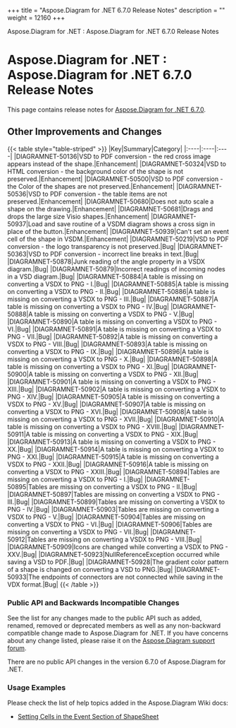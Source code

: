 +++
title = "Aspose.Diagram for .NET 6.7.0 Release Notes" 
description = "" 
weight = 12160 
+++

Aspose.Diagram for .NET : Aspose.Diagram for .NET 6.7.0 Release Notes  

# Aspose.Diagram for .NET : Aspose.Diagram for .NET 6.7.0 Release Notes


This page contains release notes for [Aspose.Diagram for .NET 6.7.0](https://www.nuget.org/packages/Aspose.Diagram/6.7.0).

## Other Improvements and Changes

{{< table style="table-striped" >}}
|Key|Summary|Category|
|:----|:----|:----|
|DIAGRAMNET-50136|VSD to PDF conversion - the red cross image appears instead of the shape.|Enhancement|
|DIAGRAMNET-50324|VSD to HTML conversion - the background color of the shape is not preserved.|Enhancement|
|DIAGRAMNET-50500|VSD to PDF conversion - the Color of the shapes are not preserved.|Enhancement|
|DIAGRAMNET-50536|VSD to PDF conversion - the table items are not preserved.|Enhancement|
|DIAGRAMNET-50680|Does not auto scale a shape on the drawing.|Enhancement|
|DIAGRAMNET-50681|Drags and drops the large size Visio shapes.|Enhancement|
|DIAGRAMNET-50937|Load and save routine of a VSDM diagram shows a cross sign in place of the button.|Enhancement|
|DIAGRAMNET-50939|Can't set an event cell of the shape in VSDM.|Enhancement|
|DIAGRAMNET-50219|VSD to PDF conversion - the logo transparency is not preserved.|Bug|
|DIAGRAMNET-50363|VSD to PDF conversion - incorrect line breaks in text.|Bug|
|DIAGRAMNET-50878|Junk reading of the angle property in a VSDX diagram.|Bug|
|DIAGRAMNET-50879|Incorrect readings of incoming nodes in a VSD diagram.|Bug|
|DIAGRAMNET-50884|A table is missing on converting a VSDX to PNG - I.|Bug|
|DIAGRAMNET-50885|A table is missing on converting a VSDX to PNG - II.|Bug|
|DIAGRAMNET-50886|A table is missing on converting a VSDX to PNG - III.|Bug|
|DIAGRAMNET-50887|A table is missing on converting a VSDX to PNG - IV.|Bug|
|DIAGRAMNET-50888|A table is missing on converting a VSDX to PNG - V.|Bug|
|DIAGRAMNET-50890|A table is missing on converting a VSDX to PNG - VI.|Bug|
|DIAGRAMNET-50891|A table is missing on converting a VSDX to PNG - VII.|Bug|
|DIAGRAMNET-50892|A table is missing on converting a VSDX to PNG - VIII.|Bug|
|DIAGRAMNET-50893|A table is missing on converting a VSDX to PNG - IX.|Bug|
|DIAGRAMNET-50896|A table is missing on converting a VSDX to PNG - X.|Bug|
|DIAGRAMNET-50898|A table is missing on converting a VSDX to PNG - XI.|Bug|
|DIAGRAMNET-50900|A table is missing on converting a VSDX to PNG - XII.|Bug|
|DIAGRAMNET-50901|A table is missing on converting a VSDX to PNG - XIII.|Bug|
|DIAGRAMNET-50902|A table is missing on converting a VSDX to PNG - XIV.|Bug|
|DIAGRAMNET-50905|A table is missing on converting a VSDX to PNG - XV.|Bug|
|DIAGRAMNET-50907|A table is missing on converting a VSDX to PNG - XVI.|Bug|
|DIAGRAMNET-50908|A table is missing on converting a VSDX to PNG - XVII.|Bug|
|DIAGRAMNET-50910|A table is missing on converting a VSDX to PNG - XVIII.|Bug|
|DIAGRAMNET-50911|A table is missing on converting a VSDX to PNG - XIX.|Bug|
|DIAGRAMNET-50913|A table is missing on converting a VSDX to PNG - XX.|Bug|
|DIAGRAMNET-50914|A table is missing on converting a VSDX to PNG - XXI.|Bug|
|DIAGRAMNET-50915|A table is missing on converting a VSDX to PNG - XXII.|Bug|
|DIAGRAMNET-50916|A table is missing on converting a VSDX to PNG - XXIII.|Bug|
|DIAGRAMNET-50894|Tables are missing on converting a VSDX to PNG - I.|Bug|
|DIAGRAMNET-50895|Tables are missing on converting a VSDX to PNG - II.|Bug|
|DIAGRAMNET-50897|Tables are missing on converting a VSDX to PNG - III.|Bug|
|DIAGRAMNET-50899|Tables are missing on converting a VSDX to PNG - IV.|Bug|
|DIAGRAMNET-50903|Tables are missing on converting a VSDX to PNG - V.|Bug|
|DIAGRAMNET-50904|Tables are missing on converting a VSDX to PNG - VI.|Bug|
|DIAGRAMNET-50906|Tables are missing on converting a VSDX to PNG - VII.|Bug|
|DIAGRAMNET-50912|Tables are missing on converting a VSDX to PNG - VIII.|Bug|
|DIAGRAMNET-50909|Icons are changed while converting a VSDX to PNG - XXV.|Bug|
|DIAGRAMNET-50923|NullReferenceException occurred while saving a VSD to PDF.|Bug|
|DIAGRAMNET-50928|The gradient color pattern of a shape is changed on converting a VSD to PNG.|Bug|
|DIAGRAMNET-50933|The endpoints of connectors are not connected while saving in the VDX format.|Bug|
{{< /table >}}

### Public API and Backwards Incompatible Changes

See the list for any changes made to the public API such as added, renamed, removed or deprecated members as well as any non-backward compatible change made to Aspose.Diagram for .NET. If you have concerns about any change listed, please raise it on the [Aspose.Diagram support forum](http://www.aspose.com/community/forums/aspose.diagram-product-family/489/showforum.aspx).

There are no public API changes in the version 6.7.0 of Aspose.Diagram for .NET.

### Usage Examples

Please check the list of help topics added in the Aspose.Diagram Wiki docs:

*   [Setting Cells in the Event Section of ShapeSheet](http://www.aspose.com/docs/display/diagramnet/Setting+Cells+in+the+Event+Section+of+ShapeSheet)

